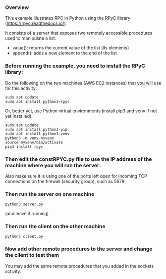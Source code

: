 ### Overview

This example illustrates RPC in Python using the RPyC library (https://rpyc.readthedocs.io/).

It consists of a server that exposes two remotely accessible procedures used to manipulate a list:

- value(): returns the current value of the list (its elements)
- append(): adds a new element to the end of the list

### Before running the example, you need to install the RPyC library:

Do the following on the two machines (AWS EC2 instances) that you will use for this activity:

    sudo apt update
    sudo apt install python3-rpyc

Or, better yet, use Python virtual environments (install pip3 and venv if not yet installed):

    sudo apt update
    sudo apt install python3-pip
    sudo apt install python3-venv
    python3 -m venv myvenv
    source myvenv/bin/activate
    pip3 install rpyc

### Then edit the constRPYC.py file to use the IP address of the machine where you will run the server:

Also make sure it is using one of the ports left open for incoming TCP connections on the firewall (security group), such as 5678

### Then run the server on one machine

    python3 server.py

(and leave it running)

### Then run the client on the other machine

    python3 client.py

### Now add other remote procedures to the server and change the client to test them

You may add the same remote procedures that you added in the sockets activity.
